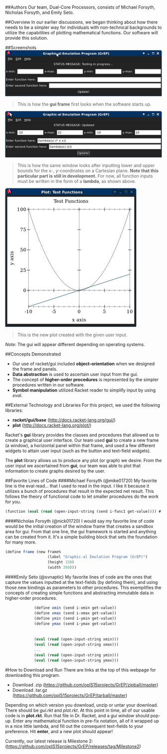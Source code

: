 ##Authors
Our team, Dual-Core Processors, consists of Michael Forsyth, Nicholas Forsyth, and Emily Seto.


##Overview
In our earlier discussions, we began thinking about how there needs to be a simpler way for individuals with non-technical backgrounds to utilize the capabilities of plotting mathematical functions. Our software will provide this solution.


##Screenshots
![screenshot new gui](gui1.png)
>This is how the **gui frame** first looks when the software starts up.

![screenshot filled gui](gui.png)
>This is how the same window looks after inputting lower and upper bounds for the x-, y-coordinates on a Cartesian plane. **Note that this particular part is still in development.** For now, all function inputs must be written in the form of a **lambda**, as shown above.

![screenshot new plot](plot.png)
>This is the new plot created with the given user input.

*Note:* The gui will appear different depending on operating systems.



##Concepts Demonstrated
* Our use of racket/gui included **object-orientation** when we designed the frame and panels.
* **Data abstraction** is used to ascertain user input from the gui.
* The concept of **higher-order procedures** is represented by the simpler procedures written in our software.
* **Symbol manipulation** utilized Racket reader to simplify input by using *eval*.


##External Technology and Libraries
For this project, we used the following libraries:
* **racket/gui/base** (http://docs.racket-lang.org/gui/)
* **plot** (http://docs.racket-lang.org/plot/)

Racket's **gui** library provides the classes and procedures that allowed us to create a graphical user interface. Our team used **gui** to create a new frame (a window), a horizontal panel within that frame, and used a few different widgets to attain user input (such as the button and text-field widgets). 


The **plot** library allows us to produce any plot (or graph) we desire. From the user input we ascertained from **gui**, our team was able to plot that information to create graphs desired by the user.


##Favorite Lines of Code
####Michael Forsyth (@mike01720)
My favorite line is the eval read... that I used to read in the input. I like it because it utilizes a bunch of procedures that result in the expected net result. This follows the theory of functional code to let smaller procedures do the work for you.

```scheme
(function (eval (read (open-input-string (send i-func1 get-value)))) #:color 0 #:style 'dot)
```


####Nicholas Forsyth (@nick01720)
I would say my favorite line of code would be the initial creation of the window frame that creates a sandbox area for gui. From that one line, the gui framework is started and anything can be created from it. It's a simple building block that sets the foundation for many more.

```scheme
(define frame (new frame%
                   (label "Graphic-al Emulation Program (GrEP)")
                   (height 150)
                   (width 350)))
```


####Emily Seto (@svnaptic)
My favorite lines of code are the ones that capture the values inputted at the text-fields (by defining them), and using those new bindings as parameters to other procedures. This exemplifies the concepts of creating simple functions and abstracting immutable data in higher-order procedures.

```scheme
             (define xmin (send i-xmin get-value))
             (define xmax (send i-xmax get-value))
             (define ymin (send i-ymin get-value))
             (define ymax (send i-ymax get-value))
             
             
             (eval (read (open-input-string xmin))) 
             (eval (read (open-input-string xmax))) 
             ...
             (eval (read (open-input-string ymin))) 
             (eval (read (open-input-string ymax)))
```


#How to Download and Run
There are links at the top of this webpage for downloading this program.
* Download .zip (https://github.com/oplS15projects/GrEP/zipball/master)
* Download .tar.gz (https://github.com/oplS15projects/GrEP/tarball/master)

Depending on which version you download, unzip or untar your download. There should be *gui.rkt* and *plot.rkt*. At this point in time, all of our usable code is in **plot.rkt**. Run that file in Dr. Racket, and a *gui window* should pop-up. Enter any mathematical function in pre-fix notation, all of it wrapped up in a nice little lambda, and fill out the consequent text-fields to your preference. Hit **enter**, and a new plot should appear!


Currently, our latest release is Milestone 2: (https://github.com/oplS15projects/GrEP/releases/tag/Milestone2)

